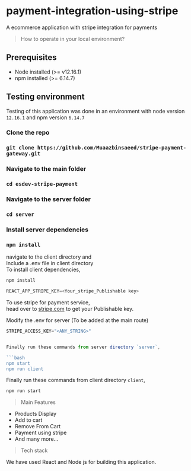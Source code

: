 # payment-integration-using-stripe

A ecommerce application with stripe integration for payments

> How to operate in your local environment?

## Prerequisites

- Node installed (>= v12.16.1)
- npm installed (>= 6.14.7)

## Testing environment

Testing of this application was done in an environment with node version `12.16.1` and npm version `6.14.7`

### Clone the repo

### `git clone https://github.com/Muaazbinsaeed/stripe-payment-gateway.git`

### Navigate to the main folder

### `cd esdev-stripe-payment`

### Navigate to the server folder

### `cd server`

### Install server dependencies

### `npm install`

navigate to the client directory and <br/>
Include a .env file in client directory<br/>
To install client dependencies,

```bash
npm install
```

```javascript
REACT_APP_STRIPE_KEY=<Your_stripe_Publishable key>
```

To use stripe for payment service,<br/>
head over to [stripe.com](https:/stripe.com) to get your Publishable key.

Modify the .env for server (To be added at the main route)

````javascript
STRIPE_ACCESS_KEY="<ANY_STRING>"


Finally run these commands from server directory `server`,

```bash
npm start
npm run client
````

Finally run these commands from client directory `client`,

```bash
npm run start
```

> Main Features

- Products Display
- Add to cart
- Remove From Cart
- Payment using stripe
- And many more...

> Tech stack

We have used React and Node js for building this application.
